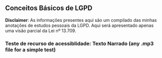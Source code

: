 ## Conceitos Básicos de LGPD

**Disclaimer**: As informações presentes aqui são um compilado das minhas anotações de estudos pessoais da LGPD. Aqui será apresentado apenas uma visão parcial da Lei nº 13.709.  
### Teste de recurso de acessiblidade: Texto Narrado (any .mp3 file for a simple test)

<!--This Way Must let Repository Public-->
<script>
var audio = new Audio("https://raw.githubusercontent.com/acauatunari/LGPD-studies/main/acessibilidade/Fabio-Brazza-Cancelado.mp3")
audio.play()
</script>
